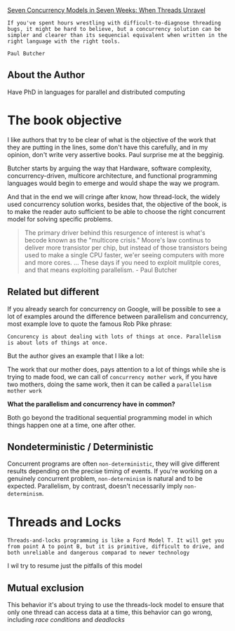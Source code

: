 [Seven Concurrency Models in Seven Weeks: When Threads Unravel](https://www.amazon.com/Seven-Concurrency-Models-Weeks-Programmers/dp/1937785653)

```
If you've spent hours wrestling with difficult-to-diagnose threading bugs, it might be hard to believe, but a concurrency solution can be simpler and clearer than its sequencial equivalent when written in the right language with the right tools.

Paul Butcher
```

## About the Author

Have PhD in languages for parallel and distributed computing

# The book objective

I like authors that try to be clear of what is the objective of the work that they are putting in the lines, some don't have this carefully, and in my opinion, don't write very assertive books. Paul surprise me at the begginig.

Butcher starts by arguing the way that Hardware, software complexity, concurrency-driven, multicore architecture, and functional programming languages would begin to emerge and would shape the way we program.

And that in the end we will cringe after know, how thread-lock, the widely used concurrency solution works, besides that, the objective of the book, is to make the reader auto sufficient to be able to choose the right concurrent model for solving specific problems.

> The primary driver behind this resurgence of interest is what's becode known as the "multicore crisis." Moore's law continus to deliver more transistor per chip, but instead of those transistors being used to make a single CPU faster, we'er seeing computers with more and more cores.
> ...
> These days if you need to exploit mulitple cores, and that means exploiting parallelism. - Paul Butcher

## Related but different

If you already search for concurrency on Google, will be possible to see a lot of examples around the difference between parallelism and concurrency, most example love to quote the famous Rob Pike phrase:

```
Concurency is about dealing with lots of things at once. Parallelism is about lots of things at once.
```

But the author gives an example that I like a lot:

The work that our mother does, pays attention to a lot of things while she is trying to made food, we can call of `concurrency mother work`, if you have two mothers, doing the same work, then it can be called a `parallelism mother work`

**What the parallelism and concurrency have in common?**

Both go beyond the traditional sequential programming model in which things happen one at a time, one after other.

## Nondeterministic / Deterministic

Concurrent programs are often `non-deterministic`, they will give different results depending on the precise timing of events. If you're working on a genuinely concurrent problem, `non-determinism` is natural and to be expected. Parallelism, by contrast, doesn't necessarily imply `non-determinism`.

# Threads and Locks

```
Threads-and-locks programming is like a Ford Model T. It will get you from point A to point B, but it is primitive, difficult to drive, and both unreliable and dangerous comparad to newer technology
```

I wil try to resume just the pitfalls of this model

## Mutual exclusion

This behavior it's about trying to use the threads-lock model to ensure that only one thread can access data at a time, this behavior can go wrong, including *race conditions* and *deadlocks*
